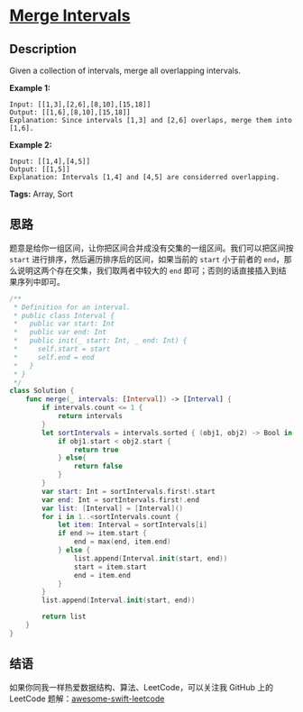 # [Merge Intervals][title]

## Description

Given a collection of intervals, merge all overlapping intervals.

**Example 1:**

```
Input: [[1,3],[2,6],[8,10],[15,18]]
Output: [[1,6],[8,10],[15,18]]
Explanation: Since intervals [1,3] and [2,6] overlaps, merge them into [1,6].
```

**Example 2:**

```
Input: [[1,4],[4,5]]
Output: [[1,5]]
Explanation: Intervals [1,4] and [4,5] are considerred overlapping.
```

**Tags:** Array, Sort


## 思路

题意是给你一组区间，让你把区间合并成没有交集的一组区间。我们可以把区间按 `start` 进行排序，然后遍历排序后的区间，如果当前的 `start` 小于前者的 `end`，那么说明这两个存在交集，我们取两者中较大的 `end` 即可；否则的话直接插入到结果序列中即可。

```swift
/**
 * Definition for an interval.
 * public class Interval {
 *   public var start: Int
 *   public var end: Int
 *   public init(_ start: Int, _ end: Int) {
 *     self.start = start
 *     self.end = end
 *   }
 * }
 */
class Solution {
    func merge(_ intervals: [Interval]) -> [Interval] {
        if intervals.count <= 1 {
            return intervals
        }
        let sortIntervals = intervals.sorted { (obj1, obj2) -> Bool in
            if obj1.start < obj2.start {
                return true
            } else{
                return false
            }
        }
        var start: Int = sortIntervals.first!.start
        var end: Int = sortIntervals.first!.end
        var list: [Interval] = [Interval]()
        for i in 1..<sortIntervals.count {
            let item: Interval = sortIntervals[i]
            if end >= item.start {
                end = max(end, item.end)
            } else {
                list.append(Interval.init(start, end))
                start = item.start
                end = item.end
            }
        }
        list.append(Interval.init(start, end))

        return list
    }
}
```


## 结语

如果你同我一样热爱数据结构、算法、LeetCode，可以关注我 GitHub 上的 LeetCode 题解：[awesome-swift-leetcode][zgpeace]



[title]: https://leetcode.com/problems/merge-intervals
[zgpeace]: https://github.com/zgpeace/awesome-swift-leetcode
